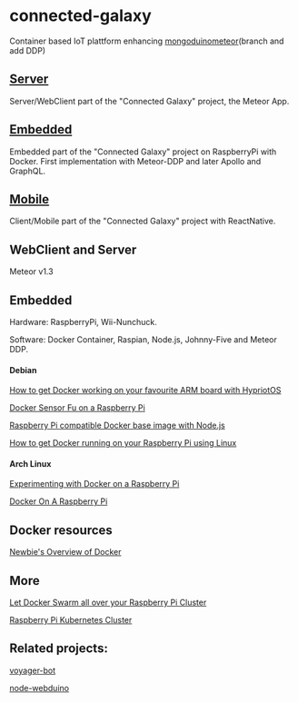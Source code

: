 # connected-galaxy

Container based IoT plattform enhancing [mongoduinometeor](https://github.com/Goyapa/mongoduinometeor)(branch and add DDP)

## [Server](https://github.com/Goyapa/connected-galaxy-server) 

Server/WebClient part of the "Connected Galaxy" project, the Meteor App.

## [Embedded](https://github.com/Goyapa/connected-galaxy-embedded) 

Embedded part of the "Connected Galaxy" project on RaspberryPi with Docker.
First implementation with Meteor-DDP and later Apollo and GraphQL.

## [Mobile](https://github.com/Goyapa/connected-galaxy-mobile) 

Client/Mobile part of the "Connected Galaxy" project with ReactNative.

## WebClient and Server
Meteor v1.3

## Embedded
Hardware: RaspberryPi, Wii-Nunchuck.

Software:
Docker Container,
Raspian,
Node.js, Johnny-Five and
Meteor DDP.

#### Debian
[How to get Docker working on your favourite ARM board with HypriotOS](http://blog.hypriot.com/post/how-to-get-docker-working-on-your-favourite-arm-board-with-hypriotos/)

[Docker Sensor Fu on a Raspberry Pi](http://blog.hypriot.com/getting-started-with-docker-on-your-arm-device/)

[Raspberry Pi compatible Docker base image with Node.js](https://github.com/hypriot/rpi-node)

[How to get Docker running on your Raspberry Pi using Linux](http://blog.hypriot.com/getting-started-with-docker-and-linux-on-the-raspberry-pi/)

#### Arch Linux
[Experimenting with Docker on a Raspberry Pi](https://opensource.com/life/15/9/experimenting-docker-raspberry-pi)

[Docker On A Raspberry Pi](http://blog.xebia.com/docker-on-a-raspberry-pi/)


## Docker resources
[Newbie's Overview of Docker](http://www.troubleshooters.com/linux/docker/docker_newbie.htm)


## More
[Let Docker Swarm all over your Raspberry Pi Cluster](http://blog.hypriot.com/post/let-docker-swarm-all-over-your-raspberry-pi-cluster/)

[Raspberry Pi Kubernetes Cluster](http://www.jinkit.com/k8s-on-rpi/)

## Related projects:
[voyager-bot](https://github.com/juliocesar-io/voyager-bot)

[node-webduino](https://hub.docker.com/r/coopermaa/node-webduino/)
